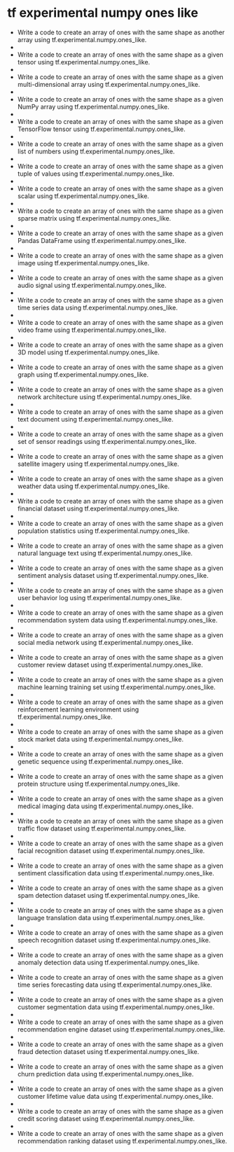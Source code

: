 # tf experimental numpy ones like

- Write a code to create an array of ones with the same shape as another array using tf.experimental.numpy.ones_like.
- 
- Write a code to create an array of ones with the same shape as a given tensor using tf.experimental.numpy.ones_like.
- 
- Write a code to create an array of ones with the same shape as a given multi-dimensional array using tf.experimental.numpy.ones_like.
- 
- Write a code to create an array of ones with the same shape as a given NumPy array using tf.experimental.numpy.ones_like.
- 
- Write a code to create an array of ones with the same shape as a given TensorFlow tensor using tf.experimental.numpy.ones_like.
- 
- Write a code to create an array of ones with the same shape as a given list of numbers using tf.experimental.numpy.ones_like.
- 
- Write a code to create an array of ones with the same shape as a given tuple of values using tf.experimental.numpy.ones_like.
- 
- Write a code to create an array of ones with the same shape as a given scalar using tf.experimental.numpy.ones_like.
- 
- Write a code to create an array of ones with the same shape as a given sparse matrix using tf.experimental.numpy.ones_like.
- 
- Write a code to create an array of ones with the same shape as a given Pandas DataFrame using tf.experimental.numpy.ones_like.
- 
- Write a code to create an array of ones with the same shape as a given image using tf.experimental.numpy.ones_like.
- 
- Write a code to create an array of ones with the same shape as a given audio signal using tf.experimental.numpy.ones_like.
- 
- Write a code to create an array of ones with the same shape as a given time series data using tf.experimental.numpy.ones_like.
- 
- Write a code to create an array of ones with the same shape as a given video frame using tf.experimental.numpy.ones_like.
- 
- Write a code to create an array of ones with the same shape as a given 3D model using tf.experimental.numpy.ones_like.
- 
- Write a code to create an array of ones with the same shape as a given graph using tf.experimental.numpy.ones_like.
- 
- Write a code to create an array of ones with the same shape as a given network architecture using tf.experimental.numpy.ones_like.
- 
- Write a code to create an array of ones with the same shape as a given text document using tf.experimental.numpy.ones_like.
- 
- Write a code to create an array of ones with the same shape as a given set of sensor readings using tf.experimental.numpy.ones_like.
- 
- Write a code to create an array of ones with the same shape as a given satellite imagery using tf.experimental.numpy.ones_like.
- 
- Write a code to create an array of ones with the same shape as a given weather data using tf.experimental.numpy.ones_like.
- 
- Write a code to create an array of ones with the same shape as a given financial dataset using tf.experimental.numpy.ones_like.
- 
- Write a code to create an array of ones with the same shape as a given population statistics using tf.experimental.numpy.ones_like.
- 
- Write a code to create an array of ones with the same shape as a given natural language text using tf.experimental.numpy.ones_like.
- 
- Write a code to create an array of ones with the same shape as a given sentiment analysis dataset using tf.experimental.numpy.ones_like.
- 
- Write a code to create an array of ones with the same shape as a given user behavior log using tf.experimental.numpy.ones_like.
- 
- Write a code to create an array of ones with the same shape as a given recommendation system data using tf.experimental.numpy.ones_like.
- 
- Write a code to create an array of ones with the same shape as a given social media network using tf.experimental.numpy.ones_like.
- 
- Write a code to create an array of ones with the same shape as a given customer review dataset using tf.experimental.numpy.ones_like.
- 
- Write a code to create an array of ones with the same shape as a given machine learning training set using tf.experimental.numpy.ones_like.
- 
- Write a code to create an array of ones with the same shape as a given reinforcement learning environment using tf.experimental.numpy.ones_like.
- 
- Write a code to create an array of ones with the same shape as a given stock market data using tf.experimental.numpy.ones_like.
- 
- Write a code to create an array of ones with the same shape as a given genetic sequence using tf.experimental.numpy.ones_like.
- 
- Write a code to create an array of ones with the same shape as a given protein structure using tf.experimental.numpy.ones_like.
- 
- Write a code to create an array of ones with the same shape as a given medical imaging data using tf.experimental.numpy.ones_like.
- 
- Write a code to create an array of ones with the same shape as a given traffic flow dataset using tf.experimental.numpy.ones_like.
- 
- Write a code to create an array of ones with the same shape as a given facial recognition dataset using tf.experimental.numpy.ones_like.
- 
- Write a code to create an array of ones with the same shape as a given sentiment classification data using tf.experimental.numpy.ones_like.
- 
- Write a code to create an array of ones with the same shape as a given spam detection dataset using tf.experimental.numpy.ones_like.
- 
- Write a code to create an array of ones with the same shape as a given language translation data using tf.experimental.numpy.ones_like.
- 
- Write a code to create an array of ones with the same shape as a given speech recognition dataset using tf.experimental.numpy.ones_like.
- 
- Write a code to create an array of ones with the same shape as a given anomaly detection data using tf.experimental.numpy.ones_like.
- 
- Write a code to create an array of ones with the same shape as a given time series forecasting data using tf.experimental.numpy.ones_like.
- 
- Write a code to create an array of ones with the same shape as a given customer segmentation data using tf.experimental.numpy.ones_like.
- 
- Write a code to create an array of ones with the same shape as a given recommendation engine dataset using tf.experimental.numpy.ones_like.
- 
- Write a code to create an array of ones with the same shape as a given fraud detection dataset using tf.experimental.numpy.ones_like.
- 
- Write a code to create an array of ones with the same shape as a given churn prediction data using tf.experimental.numpy.ones_like.
- 
- Write a code to create an array of ones with the same shape as a given customer lifetime value data using tf.experimental.numpy.ones_like.
- 
- Write a code to create an array of ones with the same shape as a given credit scoring dataset using tf.experimental.numpy.ones_like.
- 
- Write a code to create an array of ones with the same shape as a given recommendation ranking dataset using tf.experimental.numpy.ones_like.